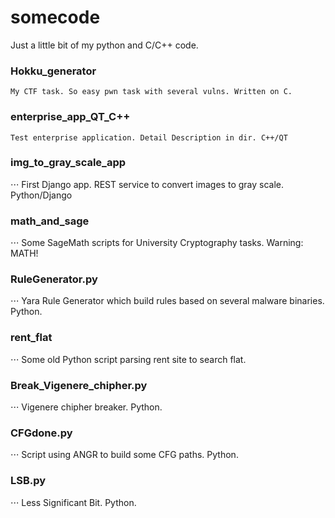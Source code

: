 # somecode
Just a little bit of my python and C/C++ code.
### Hokku_generator
    My CTF task. So easy pwn task with several vulns. Written on C.
### enterprise_app_QT_C++
    Test enterprise application. Detail Description in dir. C++/QT
### img_to_gray_scale_app
⋅⋅⋅ First Django app. REST service to convert images to gray scale. Python/Django
### math_and_sage
⋅⋅⋅ Some SageMath scripts for University Cryptography tasks. Warning: MATH!
### RuleGenerator.py
⋅⋅⋅ Yara Rule Generator which build rules based on several malware binaries. Python.
### rent_flat
⋅⋅⋅ Some old Python script parsing rent site to search flat.
### Break_Vigenere_chipher.py
⋅⋅⋅ Vigenere chipher breaker. Python.
### CFGdone.py
⋅⋅⋅ Script using ANGR to build some CFG paths. Python.
### LSB.py
⋅⋅⋅ Less Significant Bit. Python.
